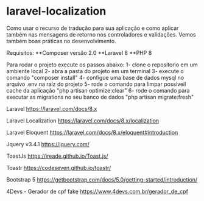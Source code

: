 # laravel-localization
Como usar o recurso de tradução para sua aplicação e como aplicar também nas mensagens de retorno nos controladores e validações.
Vemos também boas práticas no desenvolvimento.

Requisitos:
**Composer versão 2.0
**Laravel 8
**PHP 8

Para rodar o projeto execute os passos abaixo:
1- clone o repositorio em um ambiente local
2- abra a pasta do projeto em um terminal
3- execute o comando "composer install"
4- configue uma base de dados mysql no arquivo .env na raíz do projeto
5- rode o comando para limpar possiveil cache da aplicação "php artisan optimize:clear"
6- rode o comando para executar as migrations no seu banco de dados "php artisan migrate:fresh"

Laravel
https://laravel.com/docs/8.x

Laravel Localization
https://laravel.com/docs/8.x/localization

Laravel Eloquent
https://laravel.com/docs/8.x/eloquent#introduction

Jquery v3.4.1
https://jquery.com/

ToastJs
https://ireade.github.io/Toast.js/

Toastr
https://codeseven.github.io/toastr/

Bootstrap 5
https://getbootstrap.com/docs/5.0/getting-started/introduction/

4Devs - Gerador de cpf fake 
https://www.4devs.com.br/gerador_de_cpf
